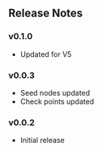 ## Release Notes

### v0.1.0
 - Updated for V5

### v0.0.3
 - Seed nodes updated
 - Check points updated

### v0.0.2

 - Initial release
